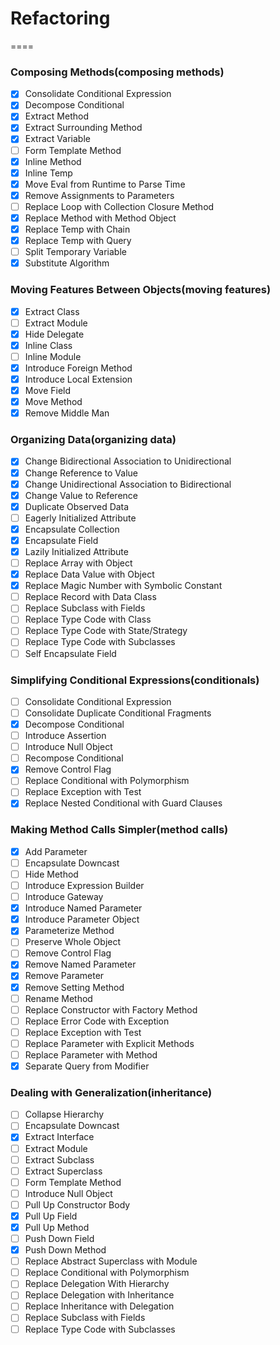 # Refactoring
====

### Composing Methods(composing methods)

* [x] Consolidate Conditional Expression
* [x] Decompose Conditional
* [x] Extract Method
* [x] Extract Surrounding Method
* [x] Extract Variable
* [ ] Form Template Method
* [x] Inline Method
* [x] Inline Temp
* [x] Move Eval from Runtime to Parse Time
* [x] Remove Assignments to Parameters
* [ ] Replace Loop with Collection Closure Method
* [x] Replace Method with Method Object
* [x] Replace Temp with Chain
* [x] Replace Temp with Query
* [ ] Split Temporary Variable
* [x] Substitute Algorithm

### Moving Features Between Objects(moving features)

* [x] Extract Class
* [ ] Extract Module
* [x] Hide Delegate
* [x] Inline Class
* [ ] Inline Module
* [x] Introduce Foreign Method
* [x] Introduce Local Extension
* [x] Move Field
* [x] Move Method
* [x] Remove Middle Man

### Organizing Data(organizing data)

* [x] Change Bidirectional Association to Unidirectional
* [x] Change Reference to Value
* [x] Change Unidirectional Association to Bidirectional
* [x] Change Value to Reference
* [x] Duplicate Observed Data
* [ ] Eagerly Initialized Attribute
* [x] Encapsulate Collection
* [x] Encapsulate Field
* [x] Lazily Initialized Attribute
* [ ] Replace Array with Object
* [x] Replace Data Value with Object
* [x] Replace Magic Number with Symbolic Constant
* [ ] Replace Record with Data Class
* [ ] Replace Subclass with Fields
* [ ] Replace Type Code with Class
* [ ] Replace Type Code with State/Strategy
* [ ] Replace Type Code with Subclasses
* [ ] Self Encapsulate Field

### Simplifying Conditional Expressions(conditionals)

* [ ] Consolidate Conditional Expression
* [ ] Consolidate Duplicate Conditional Fragments
* [x] Decompose Conditional
* [ ] Introduce Assertion
* [ ] Introduce Null Object
* [ ] Recompose Conditional
* [x] Remove Control Flag
* [ ] Replace Conditional with Polymorphism
* [ ] Replace Exception with Test
* [x] Replace Nested Conditional with Guard Clauses

### Making Method Calls Simpler(method calls)

* [x] Add Parameter
* [ ] Encapsulate Downcast
* [ ] Hide Method
* [ ] Introduce Expression Builder
* [ ] Introduce Gateway
* [x] Introduce Named Parameter
* [x] Introduce Parameter Object
* [x] Parameterize Method
* [ ] Preserve Whole Object
* [ ] Remove Control Flag
* [x] Remove Named Parameter
* [x] Remove Parameter
* [x] Remove Setting Method
* [ ] Rename Method
* [ ] Replace Constructor with Factory Method
* [ ] Replace Error Code with Exception
* [ ] Replace Exception with Test
* [ ] Replace Parameter with Explicit Methods
* [ ] Replace Parameter with Method
* [x] Separate Query from Modifier

### Dealing with Generalization(inheritance)

* [ ] Collapse Hierarchy
* [ ] Encapsulate Downcast
* [x] Extract Interface
* [ ] Extract Module
* [ ] Extract Subclass
* [ ] Extract Superclass
* [ ] Form Template Method
* [ ] Introduce Null Object
* [ ] Pull Up Constructor Body
* [x] Pull Up Field
* [x] Pull Up Method
* [ ] Push Down Field
* [x] Push Down Method
* [ ] Replace Abstract Superclass with Module
* [ ] Replace Conditional with Polymorphism
* [ ] Replace Delegation With Hierarchy
* [ ] Replace Delegation with Inheritance
* [ ] Replace Inheritance with Delegation
* [ ] Replace Subclass with Fields
* [ ] Replace Type Code with Subclasses
